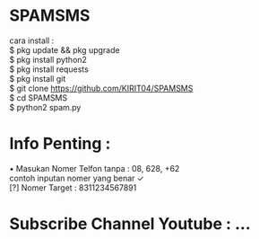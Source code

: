 # SPAMSMS
cara install :<br>
$ pkg update && pkg upgrade<br>
$ pkg install python2<br>
$ pkg install requests<br>
$ pkg install git<br>
$ git clone https://github.com/KIRIT04/SPAMSMS <br>
$ cd SPAMSMS <br>
$ python2 spam.py <br>

# Info Penting :
• Masukan Nomer Telfon tanpa : 08, 628, +62 <br>
contoh inputan nomer yang benar ✓ <br>
[?] Nomer Target : 8311234567891 <br>

# Subscribe Channel Youtube : ...
